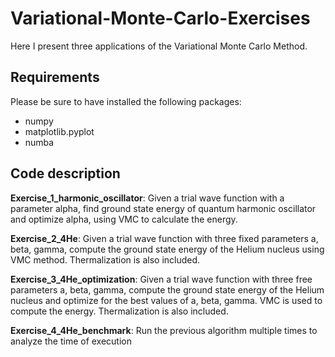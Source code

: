 # Variational-Monte-Carlo-Exercises
Here I present three applications of the Variational Monte Carlo Method. 
## Requirements
Please be sure to have installed the following packages:
- numpy
- matplotlib.pyplot
- numba

## Code description
**Exercise_1_harmonic_oscillator**: Given a trial wave function with a parameter alpha, find ground state energy of quantum harmonic oscillator and optimize alpha, using VMC to calculate the energy.

**Exercise_2_4He**: Given a trial wave function with three fixed parameters a, beta, gamma, compute the ground state energy of the Helium nucleus using VMC method. Thermalization is also included.

**Exercise_3_4He_optimization**: Given a trial wave function with three free parameters a, beta, gamma, compute the ground state energy of the Helium nucleus and optimize for the best values of a, beta, gamma. VMC is used to compute the energy. Thermalization is also included.

**Exercise_4_4He_benchmark**: Run the previous algorithm multiple times to analyze the time of execution
